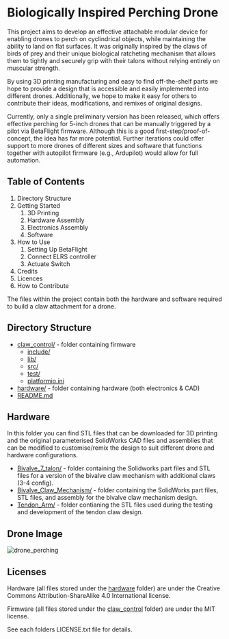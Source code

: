# Biologically Inspired Perching Drone
This project aims to develop an effective attachable modular device for enabling drones to perch on cyclindrical objects, while maintaining the ability to land on flat surfaces. It was originally inspired by the claws of birds of prey and their unique biological ratcheting mechanism that allows them to tightly and securely grip with their talons without relying entirely on muscular strength.

By using 3D printing manufacturing and easy to find off-the-shelf parts we hope to provide a design that is accessible and easily implemented into different drones. Additionally, we hope to make it easy for others to contribute their ideas, modifications, and remixes of original designs.

Currently, only a single preliminary version has been released, which offers effective perching for 5-inch drones that can be manually triggered by a pilot via BetaFlight firmware. Although this is a good first-step/proof-of-concept, the idea has far more potential. Further iterations could offer support to more drones of different sizes and software that functions together with autopilot firmware (e.g., Ardupilot) would allow for full automation.

## Table of Contents
1. Directory Structure
2. Getting Started
   1. 3D Printing
   2. Hardware Assembly
   3. Electronics Assembly
   4. Software
4. How to Use
   1. Setting Up BetaFlight
   2. Connect ELRS controller
   3. Actuate Switch
6. Credits
7. Licences
8. How to Contribute

The files within the project contain both the hardware and software required to build a claw attachment for a drone.

## Directory Structure
* [claw_control/](./biologically-inspired-perching-drone/claw_control)  - folder containing firmware
  * [include/](./biologically-inspired-perching-drone/claw_control/include)
  * [lib/](./biologically-inspired-perching-drone/claw_control/lib)
  * [src/](./biologically-inspired-perching-drone/claw_control/src)
  * [test/](./biologically-inspired-perching-drone/claw_control/test)
  * [platformio.ini](./biologically-inspired-perching-drone/claw_control/platformio.ini)
* [hardware/](./biologically-inspired-perching-drone/hardware)          - folder containing hardware (both electronics & CAD)
* [README.md](./biologically-inspired-perching-drone/README.md)

## Hardware
In this folder you can find STL files that can be downloaded for 3D printing and the original parameterised SolidWorks CAD files and assemblies that can be modified to customise/remix the design to suit different drone and hardware configurations. 
* [Bivalve_7_talon/](./biologically-inspired-perching-drone/hardware/Bivalve_7_talon) - folder containing the Solidworks part files and STL files for a version of the bivalve claw mechanism with additional claws (3-4 config).
* [Bivalve_Claw_Mechanism/](./biologically-inspired-perching-drone/hardware/Bivalve_Claw_Mechanism) - folder containing the SolidWorks part files, STL files, and assembly for the bivalve claw mechanism design.
* [Tendon_Arm/](./biologically-inspired-perching-drone/hardware/Tendon_Arm) - folder contianing the STL files used during the testing and development of the tendon claw design.


## Drone Image
![drone_perching](./images/drone_perching.jpeg)

## Licenses
Hardware (all files stored under the [hardware](./biologically-inspired-perching-drone/hardware) folder) are under the Creative Commons Attribution-ShareAlike 4.0 International license.

Firmware (all files stored under the [claw_control](./biologically-inspired-perching-drone/claw_control) folder) are under the MIT license.

See each folders LICENSE.txt file for details.
